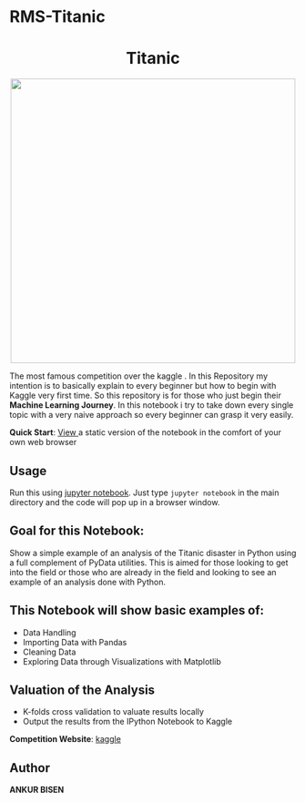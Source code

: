 # RMS-Titanic

<h1 align="center" font-size:16px"><b>Titanic</b></h1>


<p align="center">
  <img src="http://media.giphy.com/media/1Nk9bIidJVTy0/giphy.gif" width="500px">
</p>


The most famous competition over the kaggle .
In this Repository my intention is to basically explain to every beginner but how to begin with Kaggle very first time. So this repository is for those who just begin their __Machine Learning Journey__. In this notebook i try to take down every single topic with a very naive approach so every beginner can grasp it very easily.

__Quick Start__: <a href="https://nbviewer.jupyter.org/github/AIVenture0/Titanic--Survival-Prediction/blob/master/Titanic.ipynb" target="_blank">View </a> a static version of the notebook in the comfort of your own web browser


## Usage
Run this using [jupyter notebook](http://jupyter.readthedocs.io/en/latest/install.html). Just type `jupyter notebook` in the main directory and the code will pop up in a browser window. 

## Goal for this Notebook:
Show a simple example of an analysis of the Titanic disaster in Python using a full complement of PyData utilities. This is aimed for those looking to get into the field or those who are already in the field and looking to see an example of an analysis done with Python.

## This Notebook will show basic examples of:

- Data Handling
- Importing Data with Pandas
- Cleaning Data
- Exploring Data through Visualizations with Matplotlib

## Valuation of the Analysis
- K-folds cross validation to valuate results locally
- Output the results from the IPython Notebook to Kaggle


**Competition Website**: [kaggle](http://www.kaggle.com/c/titanic-gettingStarted)

## Author
<b>ANKUR BISEN</b>


